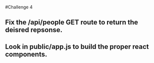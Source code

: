 #Challenge 4

## Fix the /api/people GET route to return the deisred repsonse.

## Look in public/app.js to build the proper react components.
